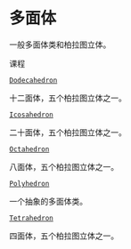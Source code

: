 # 多面体

一般多面体类和柏拉图立体。

课程

[`Dodecahedron`](manim.mobject.three_d.polyhedra.Dodecahedron.html#manim.mobject.three_d.polyhedra.Dodecahedron "manim.mobject.two_d.polyhedra.十二面体")

十二面体，五个柏拉图立体之一。

[`Icosahedron`](manim.mobject.three_d.polyhedra.Icosahedron.html#manim.mobject.three_d.polyhedra.Icosahedron "manim.mobject. Three_d.polyhedra.Icosahedron")

二十面体，五个柏拉图立体之一。

[`Octahedron`](manim.mobject.three_d.polyhedra.Octahedron.html#manim.mobject.three_d.polyhedra.Octahedron "manim.mobject.two_d.多面体.八面体")

八面体，五个柏拉图立体之一。

[`Polyhedron`](manim.mobject.three_d.polyhedra.Polyhedron.html#manim.mobject.three_d.polyhedra.Polyhedron "manim.mobject.two_d.polyhedra.Polyhedron")

一个抽象的多面体类。

[`Tetrahedron`](manim.mobject.three_d.polyhedra.Tetrahedron.html#manim.mobject.three_d.polyhedra.Tetrahedron "manim.mobject. Three_d.polyhedra.Tetrahedron")

四面体，五个柏拉图立体之一。
